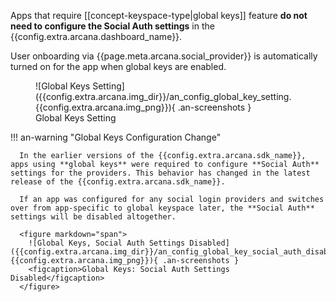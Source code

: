 Apps that require [[concept-keyspace-type|global keys]] feature **do not need to configure the Social Auth settings** in the {{config.extra.arcana.dashboard_name}}.

User onboarding via {{page.meta.arcana.social_provider}} is automatically turned on for the app when global keys are enabled.

<figure markdown="span">
  ![Global Keys Setting]({{config.extra.arcana.img_dir}}/an_config_global_key_setting.{{config.extra.arcana.img_png}}){ .an-screenshots }
  <figcaption>Global Keys Setting</figcaption>
</figure>

!!! an-warning "Global Keys Configuration Change"

      In the earlier versions of the {{config.extra.arcana.sdk_name}}, apps using **global keys** were required to configure **Social Auth** settings for the providers. This behavior has changed in the latest release of the {{config.extra.arcana.sdk_name}}. 

      If an app was configured for any social login providers and switches over from app-specific to global keyspace later, the **Social Auth** settings will be disabled altogether.

      <figure markdown="span">
        ![Global Keys, Social Auth Settings Disabled]({{config.extra.arcana.img_dir}}/an_config_global_key_social_auth_disabled.{{config.extra.arcana.img_png}}){ .an-screenshots }
        <figcaption>Global Keys: Social Auth Settings Disabled</figcaption>
      </figure>

